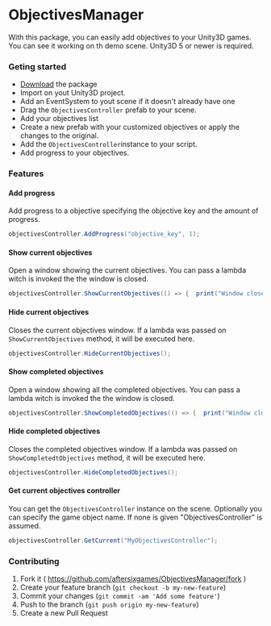 # ObjectivesManager

With this package, you can easily add objectives to your Unity3D games.
You can see it working on th demo scene.
Unity3D 5 or newer is required.

### Geting started

- [Download](https://github.com/aftersixgames/ObjectivesManager/releases/tag/0.0.1) the package
- Import on yout Unity3D project.
- Add an EventSystem to yout scene if it doesn't already have one
- Drag the `ObjectivesController` prefab to your scene.
- Add your objectives list
- Create a new prefab with your customized objectives or apply the changes to the original.
- Add the `ObjectivesController`instance to your script.
- Add progress to your objectives.

### Features

#### Add progress

Add progress to a objective specifying the objective key and the amount of progress.

```c#
objectivesController.AddProgress("objective_key", 1);
```

#### Show current objectives

Open a window showing the current objectives. You can pass a lambda witch is invoked the the window is closed.

```c#
objectivesController.ShowCurrentObjectives(() => {  print("Window closed"); });
```

#### Hide current objectives

Closes the current objectives window. If a lambda was passed on `ShowCurrentObjectives` method, it will be executed here.

```c#
objectivesController.HideCurrentObjectives();
```

#### Show completed objectives

Open a window showing all the completed objectives. You can pass a lambda witch is invoked the the window is closed.

```c#
objectivesController.ShowCompletedObjectives(() => {  print("Window closed"); });
```

#### Hide completed objectives

Closes the completed objectives window. If a lambda was passed on `ShowCompletedtObjectives` method, it will be executed here.

```c#
objectivesController.HideCompletedObjectives();
```

#### Get current objectives controller

You can get the `ObjectivesController` instance on the scene. Optionally you can specify the game object name. If none is given "ObjectivesController" is assumed.

```c#
objectivesController.GetCurrent("MyObjectivesController");
```

### Contributing

1. Fork it ( https://github.com/aftersixgames/ObjectivesManager/fork )
2. Create your feature branch (`git checkout -b my-new-feature`)
3. Commit your changes (`git commit -am 'Add some feature'`)
4. Push to the branch (`git push origin my-new-feature`)
5. Create a new Pull Request
